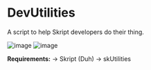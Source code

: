 # DevUtilities
A script to help Skript developers do their thing.

![image](https://user-images.githubusercontent.com/98011858/170616949-316dc736-b353-4d3d-9f95-a2be5b447dec.png)
![image](https://user-images.githubusercontent.com/98011858/170617093-3d9c9664-6468-4093-b16a-18cf0e54f1a1.png)

**Requirements:**
-> Skript (Duh)
-> skUtilities
